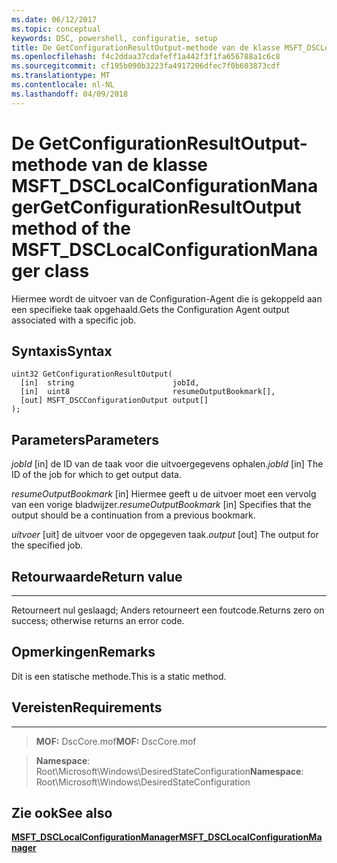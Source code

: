 ```yaml
---
ms.date: 06/12/2017
ms.topic: conceptual
keywords: DSC, powershell, configuratie, setup
title: De GetConfigurationResultOutput-methode van de klasse MSFT_DSCLocalConfigurationManager
ms.openlocfilehash: f4c2ddaa37cdafeff1a442f3f1fa656788a1c6c8
ms.sourcegitcommit: cf195b090b3223fa4917206dfec7f0b603873cdf
ms.translationtype: MT
ms.contentlocale: nl-NL
ms.lasthandoff: 04/09/2018
---
```

# <a name="getconfigurationresultoutput-method-of-the-msftdsclocalconfigurationmanager-class"></a><span data-ttu-id="a180c-103">De GetConfigurationResultOutput-methode van de klasse MSFT_DSCLocalConfigurationManager</span><span class="sxs-lookup"><span data-stu-id="a180c-103">GetConfigurationResultOutput method of the MSFT_DSCLocalConfigurationManager class</span></span>

<span data-ttu-id="a180c-104">Hiermee wordt de uitvoer van de Configuration-Agent die is gekoppeld aan een specifieke taak opgehaald.</span><span class="sxs-lookup"><span data-stu-id="a180c-104">Gets the Configuration Agent output associated with a specific job.</span></span>

<a name="syntax"></a><span data-ttu-id="a180c-105">Syntaxis</span><span class="sxs-lookup"><span data-stu-id="a180c-105">Syntax</span></span>
------

```mof
uint32 GetConfigurationResultOutput(
  [in]  string                      jobId,
  [in]  uint8                       resumeOutputBookmark[],
  [out] MSFT_DSCConfigurationOutput output[]
);
```

<a name="parameters"></a><span data-ttu-id="a180c-106">Parameters</span><span class="sxs-lookup"><span data-stu-id="a180c-106">Parameters</span></span>
----------

<span data-ttu-id="a180c-107">*jobId* \[in\] de ID van de taak voor die uitvoergegevens ophalen.</span><span class="sxs-lookup"><span data-stu-id="a180c-107">*jobId* \[in\] The ID of the job for which to get output data.</span></span>

<span data-ttu-id="a180c-108">*resumeOutputBookmark* \[in\] Hiermee geeft u de uitvoer moet een vervolg van een vorige bladwijzer.</span><span class="sxs-lookup"><span data-stu-id="a180c-108">*resumeOutputBookmark* \[in\] Specifies that the output should be a continuation from a previous bookmark.</span></span>

<span data-ttu-id="a180c-109">*uitvoer* \[uit\] de uitvoer voor de opgegeven taak.</span><span class="sxs-lookup"><span data-stu-id="a180c-109">*output* \[out\] The output for the specified job.</span></span>

## <a name="return-value"></a><span data-ttu-id="a180c-110">Retourwaarde</span><span class="sxs-lookup"><span data-stu-id="a180c-110">Return value</span></span>
------------

<span data-ttu-id="a180c-111">Retourneert nul geslaagd; Anders retourneert een foutcode.</span><span class="sxs-lookup"><span data-stu-id="a180c-111">Returns zero on success; otherwise returns an error code.</span></span>

## <a name="remarks"></a><span data-ttu-id="a180c-112">Opmerkingen</span><span class="sxs-lookup"><span data-stu-id="a180c-112">Remarks</span></span>

<span data-ttu-id="a180c-113">Dit is een statische methode.</span><span class="sxs-lookup"><span data-stu-id="a180c-113">This is a static method.</span></span>

## <a name="requirements"></a><span data-ttu-id="a180c-114">Vereisten</span><span class="sxs-lookup"><span data-stu-id="a180c-114">Requirements</span></span>
------------
><span data-ttu-id="a180c-115">**MOF:** DscCore.mof</span><span class="sxs-lookup"><span data-stu-id="a180c-115">**MOF:** DscCore.mof</span></span>

><span data-ttu-id="a180c-116">**Namespace**: Root\Microsoft\Windows\DesiredStateConfiguration</span><span class="sxs-lookup"><span data-stu-id="a180c-116">**Namespace**: Root\Microsoft\Windows\DesiredStateConfiguration</span></span>


## <a name="see-also"></a><span data-ttu-id="a180c-117">Zie ook</span><span class="sxs-lookup"><span data-stu-id="a180c-117">See also</span></span>


[<span data-ttu-id="a180c-118">**MSFT_DSCLocalConfigurationManager**</span><span class="sxs-lookup"><span data-stu-id="a180c-118">**MSFT_DSCLocalConfigurationManager**</span></span>](msft-dsclocalconfigurationmanager.md)